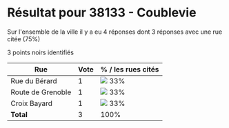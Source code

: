 # Résultat pour 38133 - Coublevie

Sur l'ensemble de la ville il y a eu 4 réponses dont 3 réponses avec une rue citée (75%)

3 points noirs identifiés

| Rue | Vote | % / les rues cités|
|-----|------|-------------------|
| Rue du Bérard | 1 | <img src="../../img/bar_33.gif" />&nbsp;33%|
| Route de Grenoble | 1 | <img src="../../img/bar_33.gif" />&nbsp;33%|
| Croix Bayard | 1 | <img src="../../img/bar_33.gif" />&nbsp;33%|
| **Total** | 3 | 100%|
